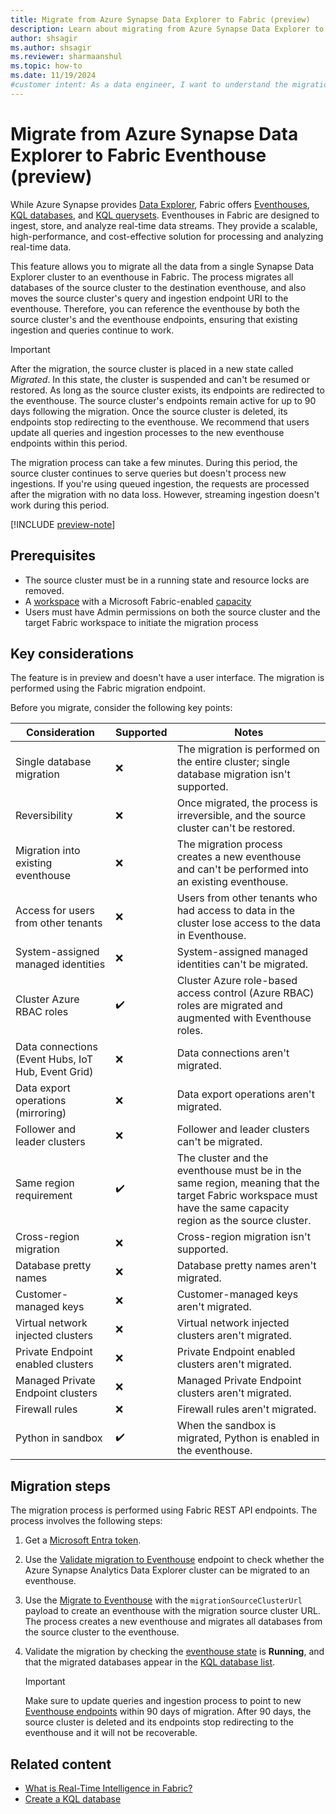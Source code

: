 ```yaml
---
title: Migrate from Azure Synapse Data Explorer to Fabric (preview)
description: Learn about migrating from Azure Synapse Data Explorer to Microsoft Fabric, including key considerations and different migration scenarios.
author: shsagir
ms.author: shsagir
ms.reviewer: sharmaanshul
ms.topic: how-to
ms.date: 11/19/2024
#customer intent: As a data engineer, I want to understand the migration process from Azure Synapse Data Explorer to Fabric Eventhouse so that I can effectively transition my workloads.
---
```


# Migrate from Azure Synapse Data Explorer to Fabric Eventhouse (preview)

While Azure Synapse provides [Data Explorer](/azure/synapse-analytics/data-explorer/data-explorer-overview), Fabric offers [Eventhouses](eventhouse.md), [KQL databases](create-database.md), and [KQL querysets](create-query-set.md). Eventhouses in Fabric are designed to ingest, store, and analyze real-time data streams. They provide a scalable, high-performance, and cost-effective solution for processing and analyzing real-time data.

This feature allows you to migrate all the data from a single Synapse Data Explorer cluster to an eventhouse in Fabric. The process migrates all databases of the source cluster to the destination eventhouse, and also moves the source cluster's query and ingestion endpoint URI to the eventhouse. Therefore, you can reference the eventhouse by both the source cluster's and the eventhouse endpoints, ensuring that existing ingestion and queries continue to work.

> [!IMPORTANT]
> After the migration, the source cluster is placed in a new state called *Migrated*. In this state, the cluster is suspended and can't be resumed or restored. As long as the source cluster exists, its endpoints are redirected to the eventhouse. The source cluster's endpoints remain active for up to 90 days following the migration. Once the source cluster is deleted, its endpoints stop redirecting to the eventhouse. We recommend that users update all queries and ingestion processes to the new eventhouse endpoints within this period.

The migration process can take a few minutes. During this period, the source cluster continues to serve queries but doesn't process new ingestions. If you're using queued ingestion, the requests are processed after the migration with no data loss. However, streaming ingestion doesn't work during this period.

[!INCLUDE [preview-note](../includes/feature-preview-note.md)]

## Prerequisites

- The source cluster must be in a running state and resource locks are removed.
- A [workspace](../get-started/create-workspaces.md) with a Microsoft Fabric-enabled [capacity](../enterprise/licenses.md#capacity)
- Users must have Admin permissions on both the source cluster and the target Fabric workspace to initiate the migration process

## Key considerations

The feature is in preview and doesn't have a user interface. The migration is performed using the Fabric migration endpoint.

Before you migrate, consider the following key points:

| Consideration | Supported | Notes |
|--|--|--|
| Single database migration | :x: | The migration is performed on the entire cluster; single database migration isn't supported. |
| Reversibility | :x: | Once migrated, the process is irreversible, and the source cluster can't be restored. |
| Migration into existing eventhouse | :x: | The migration process creates a new eventhouse and can't be performed into an existing eventhouse. |
| Access for users from other tenants | :x: | Users from other tenants who had access to data in the cluster lose access to the data in Eventhouse. |
| System-assigned managed identities | :x: | System-assigned managed identities can't be migrated. |
| Cluster Azure RBAC roles | :heavy_check_mark: | Cluster Azure role-based access control (Azure RBAC) roles are migrated and augmented with Eventhouse roles. |
| Data connections (Event Hubs, IoT Hub, Event Grid) | :x: | Data connections aren't migrated. |
| Data export operations (mirroring) | :x: | Data export operations aren't migrated. |
| Follower and leader clusters | :x: | Follower and leader clusters can't be migrated. |
| Same region requirement | :heavy_check_mark: | The cluster and the eventhouse must be in the same region, meaning that the target Fabric workspace must have the same capacity region as the source cluster. |
| Cross-region migration | :x: | Cross-region migration isn't supported. |
| Database pretty names | :x: | Database pretty names aren't migrated. |
| Customer-managed keys | :x: | Customer-managed keys aren't migrated. |
| Virtual network injected clusters | :x: | Virtual network injected clusters aren't migrated. |
| Private Endpoint enabled clusters | :x: | Private Endpoint enabled clusters aren't migrated. |
| Managed Private Endpoint clusters | :x: | Managed Private Endpoint clusters aren't migrated. |
| Firewall rules | :x: | Firewall rules aren't migrated. |
| Python in sandbox | :heavy_check_mark: | When the sandbox is migrated, Python is enabled in the eventhouse. |

<!-- **Migration scope**

- The migration is performed on the entire cluster; single database migration isn't supported.
- Once migrated, the process is irreversible, and the source cluster can't be restored.
- The migration process creates a new eventhouse and can't be performed into an existing eventhouse.
- Users from other tenants who had access to data in the cluster lose access to the data in Eventhouse.

**Identity and connections**

- System-assigned managed identities can't be migrated.
- Cluster Azure role-based access control (Azure RBAC) roles are migrated and augmented with Eventhouse roles.
- Data connections, such as Event Hubs, IoT Hub, and Event Grid, aren't migrated.
- Data export operations, such as mirroring, aren't migrated.

**Compatibility**

- Follower and leader clusters can't be migrated.
- The cluster and the eventhouse must be in the same region, meaning that the target Fabric workspace must have the same capacity region as the source cluster.
- Cross-region migration isn't supported.
- Database pretty names, customer-managed keys, virtual network injected clusters, Private Endpoint enabled clusters, Managed Private Endpoint clusters, and firewall rules aren't migrated.
- When the sandbox is migrated, Python is enabled in the eventhouse. -->

## Migration steps

The migration process is performed using Fabric REST API endpoints. The process involves the following steps:

1. Get a [Microsoft Entra token](/rest/api/fabric/articles/get-started/fabric-api-quickstart).
1. Use the [Validate migration to Eventhouse](migrate-api-validate-synapse-data-explorer.md) endpoint to check whether the Azure Synapse Analytics Data Explorer cluster can be migrated to an eventhouse.
1. Use the [Migrate to Eventhouse](migrate-api-to-eventhouse.md) with the `migrationSourceClusterUrl` payload to create an eventhouse with the migration source cluster URL. The process creates a new eventhouse and migrates all databases from the source cluster to the eventhouse.
1. Validate the migration by checking the [eventhouse state](manage-monitor-eventhouse.md#view-system-overview-details-for-an-eventhouse) is **Running**, and that the migrated databases appear in the [KQL database list](manage-monitor-eventhouse.md#view-all-databases-in-an-eventhouse).

    > [!IMPORTANT]
    > Make sure to update queries and ingestion process to point to new [Eventhouse endpoints](access-database-copy-uri.md#copy-uri) within 90 days of migration. After 90 days, the source cluster is deleted and its endpoints stop redirecting to the eventhouse and it will not be recoverable.

## Related content

- [What is Real-Time Intelligence in Fabric?](overview.md)
- [Create a KQL database](create-database.md)

